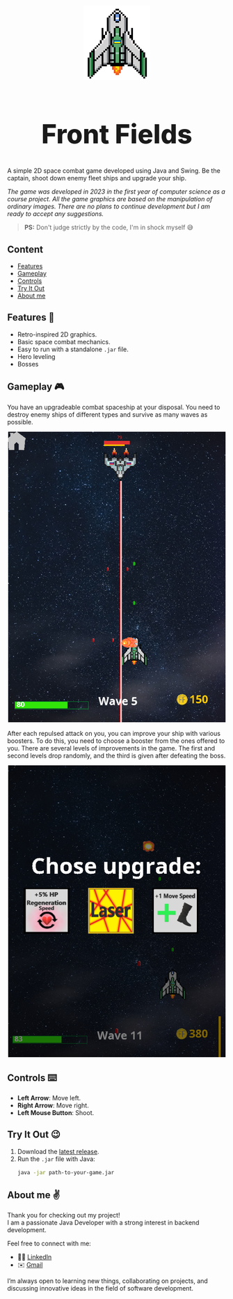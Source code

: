 <div align="center">
  <img src="https://github.com/BohdanYarovyi/Front-Fields/blob/master/src/main/resources/image/persons/hero/hero1.png" alt="Logo" />
  <h1 style="font-weight: 800; font-size: 60px;">Front  Fields</h1>
</div>

A simple 2D space combat game developed using Java and Swing. Be the captain, shoot down enemy fleet ships and upgrade your ship.

_The game was developed in 2023 in the first year of computer science as a course project. All the game graphics are based on the manipulation of ordinary images.
There are no plans to continue development but I am ready to accept any suggestions._

>**PS:** Don't judge strictly by the code, I'm in shock myself 😅

## Content
- [Features](https://github.com/BohdanYarovyi/Front-Fields?tab=readme-ov-file#features-)
- [Gameplay](https://github.com/BohdanYarovyi/Front-Fields?tab=readme-ov-file#gameplay-)
- [Controls](https://github.com/BohdanYarovyi/Front-Fields?tab=readme-ov-file#controls-%EF%B8%8F)
- [Try It Out](https://github.com/BohdanYarovyi/Front-Fields?tab=readme-ov-file#try-it-out-)
- [About me](https://github.com/BohdanYarovyi/Front-Fields?tab=readme-ov-file#about-me-)

## Features 🤩
- Retro-inspired 2D graphics.
- Basic space combat mechanics.
- Easy to run with a standalone `.jar` file.
- Hero leveling
- Bosses

## Gameplay 🎮
You have an upgradeable combat spaceship at your disposal. You need to destroy enemy ships of different types and survive as many waves as possible.

<p align="center">
  <img src="./screenshots/fight.png" alt="Gameplay" width="500"/>
</p>

After each repulsed attack on you, you can improve your ship with various boosters. To do this, you need to choose a booster from the ones offered to you.
There are several levels of improvements in the game. The first and second levels drop randomly, and the third is given after defeating the boss.

<p align="center">
  <img src="./screenshots/choose-boost.png" alt="Upgrades" width="500"/>
</p>

## Controls ⌨️
- **Left Arrow**: Move left.
- **Right Arrow**: Move right.
- **Left Mouse Button**: Shoot.

## Try It Out 😉
1. Download the [latest release](https://github.com/BohdanYarovyi/Front-Fields/raw/refs/heads/master/releases/FrontFields-1.0.jar).
2. Run the `.jar` file with Java:
   ```bash
   java -jar path-to-your-game.jar

## About me ✌
Thank you for checking out my project!  
I am a passionate Java Developer with a strong interest in backend development.

Feel free to connect with me:

- ⛓️‍💥 [LinkedIn](https://www.linkedin.com/in/%D0%B1%D0%BE%D0%B3%D0%B4%D0%B0%D0%BD-%D1%8F%D1%80%D0%BE%D0%B2%D0%B8%D0%B9-6a4445252/?locale=en_US)
- ✉️ [Gmail](mailto:bogdan.yarovoy.01@gmail.com)

I’m always open to learning new things, collaborating on projects, and discussing innovative ideas in the field of software development.
